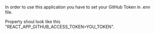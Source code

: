 In order to use this application you have to set your GitHub Token in .env file.

Property shoul look like this "REACT_APP_GITHUB_ACCESS_TOKEN=YOU_TOKEN".
